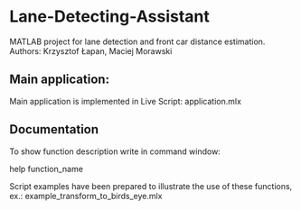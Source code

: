 # Lane-Detecting-Assistant

MATLAB project for lane detection and front car distance estimation.  
Authors: Krzysztof Łapan, Maciej Morawski

## Main application: 
Main application is implemented in Live Script:
application.mlx

## Documentation
To show function description write in command window:

help function_name

Script examples have been prepared to illustrate the use of these functions, ex.:
example_transform_to_birds_eye.mlx
